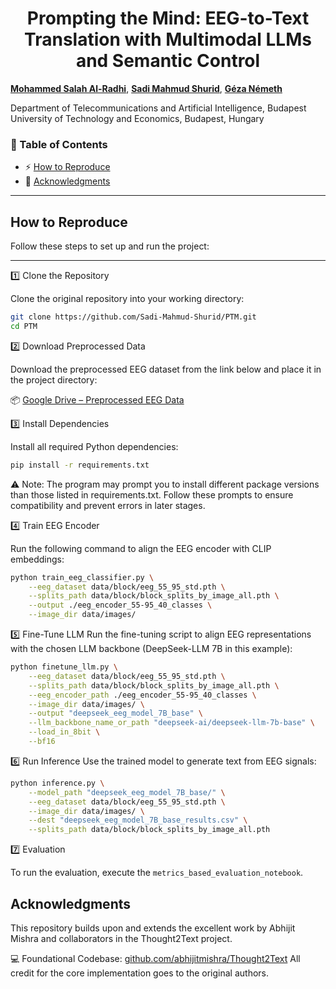 <h1 align="center"> Prompting the Mind: EEG-to-Text Translation
with Multimodal LLMs and Semantic Control </h1>

[**Mohammed Salah Al-Radhi**](https://malradhi.github.io/),  [**Sadi Mahmud Shurid**](#), [**Géza Németh**](https://scholar.google.ro/citations?user=Qf5PHwoAAAAJ&hl=en/)

Department of Telecommunications and Artificial Intelligence, Budapest University of Technology and Economics, Budapest, Hungary

### 📑 Table of Contents
- ⚡ [How to Reproduce](#how-to-reproduce)
- 🙏 [Acknowledgments](#acknowledgments)

---

## How to Reproduce

Follow these steps to set up and run the project:

---

1️⃣ Clone the Repository

Clone the original repository into your working directory:

```bash
git clone https://github.com/Sadi-Mahmud-Shurid/PTM.git
cd PTM
```

2️⃣ Download Preprocessed Data

Download the preprocessed EEG dataset from the link below and place it in the project directory:

📦 [Google Drive – Preprocessed EEG Data](https://drive.google.com/drive/folders/1XqV6MMl28iYXkQBMEFHfEXllGmCbqpOu)

3️⃣ Install Dependencies

Install all required Python dependencies:  

```bash
pip install -r requirements.txt
```
⚠️ Note: The program may prompt you to install different package versions than those listed in requirements.txt. Follow these prompts to ensure compatibility and prevent errors in later stages.

4️⃣ Train EEG Encoder

Run the following command to align the EEG encoder with CLIP embeddings:  

```bash
python train_eeg_classifier.py \
    --eeg_dataset data/block/eeg_55_95_std.pth \
    --splits_path data/block/block_splits_by_image_all.pth \
    --output ./eeg_encoder_55-95_40_classes \
    --image_dir data/images/
```
5️⃣ Fine-Tune LLM
Run the fine-tuning script to align EEG representations with the chosen LLM backbone (DeepSeek-LLM 7B in this example):

```bash
python finetune_llm.py \
    --eeg_dataset data/block/eeg_55_95_std.pth \
    --splits_path data/block/block_splits_by_image_all.pth \
    --eeg_encoder_path ./eeg_encoder_55-95_40_classes \
    --image_dir data/images/ \
    --output "deepseek_eeg_model_7B_base" \
    --llm_backbone_name_or_path "deepseek-ai/deepseek-llm-7b-base" \
    --load_in_8bit \
    --bf16
```
6️⃣ Run Inference
Use the trained model to generate text from EEG signals:

```bash
python inference.py \
    --model_path "deepseek_eeg_model_7B_base/" \
    --eeg_dataset data/block/eeg_55_95_std.pth \
    --image_dir data/images/ \
    --dest "deepseek_eeg_model_7B_base_results.csv" \
    --splits_path data/block/block_splits_by_image_all.pth
```
7️⃣ Evaluation

To run the evaluation, execute the `metrics_based_evaluation_notebook`.


## Acknowledgments
This repository builds upon and extends the excellent work by Abhijit Mishra and collaborators in the Thought2Text project.

💻 Foundational Codebase: [github.com/abhijitmishra/Thought2Text](https://github.com/abhijitmishra/Thought2Text.git)
 All credit for the core implementation goes to the original authors.
